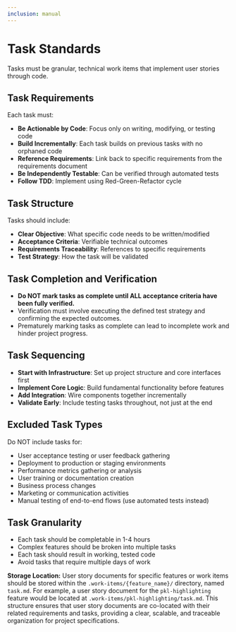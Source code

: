 ```yaml
---
inclusion: manual
---
```


# Task Standards

Tasks must be granular, technical work items that implement user stories through code.

## Task Requirements

Each task must:

- **Be Actionable by Code**: Focus only on writing, modifying, or testing code
- **Build Incrementally**: Each task builds on previous tasks with no orphaned code
- **Reference Requirements**: Link back to specific requirements from the requirements document
- **Be Independently Testable**: Can be verified through automated tests
- **Follow TDD**: Implement using Red-Green-Refactor cycle

## Task Structure

Tasks should include:

- **Clear Objective**: What specific code needs to be written/modified
- **Acceptance Criteria**: Verifiable technical outcomes
- **Requirements Traceability**: References to specific requirements
- **Test Strategy**: How the task will be validated

## Task Completion and Verification

- **Do NOT mark tasks as complete until ALL acceptance criteria have been fully verified.**
- Verification must involve executing the defined test strategy and confirming the expected outcomes.
- Prematurely marking tasks as complete can lead to incomplete work and hinder project progress.

## Task Sequencing

- **Start with Infrastructure**: Set up project structure and core interfaces first
- **Implement Core Logic**: Build fundamental functionality before features
- **Add Integration**: Wire components together incrementally
- **Validate Early**: Include testing tasks throughout, not just at the end

## Excluded Task Types

Do NOT include tasks for:

- User acceptance testing or user feedback gathering
- Deployment to production or staging environments
- Performance metrics gathering or analysis
- User training or documentation creation
- Business process changes
- Marketing or communication activities
- Manual testing of end-to-end flows (use automated tests instead)

## Task Granularity

- Each task should be completable in 1-4 hours
- Complex features should be broken into multiple tasks
- Each task should result in working, tested code
- Avoid tasks that require multiple days of work

**Storage Location:**
User story documents for specific features or work items should be stored within the `.work-items/{feature_name}/` directory, named `task.md`. For example, a user story document for the `pkl-highlighting` feature would be located at `.work-items/pkl-highlighting/task.md`. This structure ensures that user story documents are co-located with their related requirements and tasks, providing a clear, scalable, and traceable organization for project specifications.
